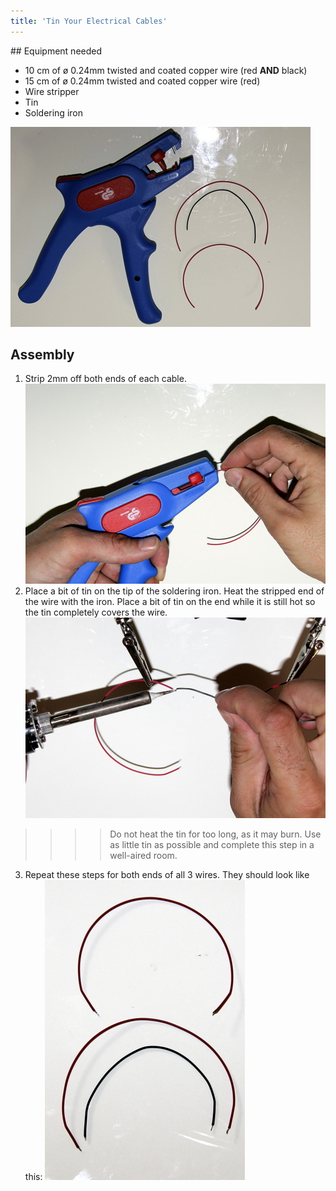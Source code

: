 ```yaml
---
title: 'Tin Your Electrical Cables'
---
```


## Equipment needed
- 10 cm of ø 0.24mm twisted and coated copper wire (red **AND** black) 
- 15 cm of ø 0.24mm twisted and coated copper wire (red)
- Wire stripper 
- Tin
- Soldering iron

![](_MG_5252.JPG)

## Assembly 

1. Strip 2mm off both ends of each cable.    
    ![](_MG_5253.JPG)  
2. Place a bit of tin on the tip of the soldering iron. Heat the stripped end of the wire with the iron. Place a bit of tin on the end while it is still hot so the tin completely covers the wire.   
    ![](_MG_5254.JPG)  
>>>> Do not heat the tin for too long, as it may burn. Use as little tin as possible and complete this step in a well-aired room.

3. Repeat these steps for both ends of all 3 wires.  They should look like this: 
    ![](_MG_5256.JPG)  